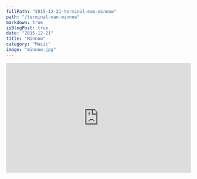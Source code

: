 ```yaml
---
fullPath: "2015-12-21-terminal-man-minnow"
path: "/terminal-man-minnow"
markdown: true
isBlogPost: true
date: "2015-12-21"
title: "Minnow"
category: "Music"
image: "minnow.jpg"
---
```


<iframe width="100%" height="300" scrolling="no" frameborder="no" src="https://w.soundcloud.com/player/?url=https%3A//api.soundcloud.com/tracks/238473937&amp;color=%2300cc11&amp;auto_play=false&amp;hide_related=false&amp;show_comments=true&amp;show_user=true&amp;show_reposts=false&amp;visual=true"></iframe>